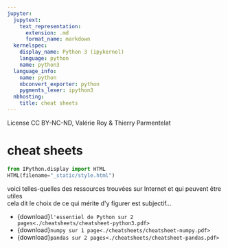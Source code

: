 ```yaml
---
jupyter:
  jupytext:
    text_representation:
      extension: .md
      format_name: markdown
  kernelspec:
    display_name: Python 3 (ipykernel)
    language: python
    name: python3
  language_info:
    name: python
    nbconvert_exporter: python
    pygments_lexer: ipython3
  nbhosting:
    title: cheat sheets
---
```


License CC BY-NC-ND, Valérie Roy & Thierry Parmentelat


# cheat sheets

```python
from IPython.display import HTML
HTML(filename="_static/style.html")
```

voici telles-quelles des ressources trouvées sur Internet et qui peuvent être utiles  
cela dit le choix de ce qui mérite d'y figurer est subjectif…

* {download}`l'essentiel de Python sur 2 pages<./cheatsheets/cheatsheet-python3.pdf>`
* {download}`numpy sur 1 page<./cheatsheets/cheatsheet-numpy.pdf>`
* {download}`pandas sur 2 pages<./cheatsheets/cheatsheet-pandas.pdf>`
